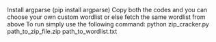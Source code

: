 Install argparse (pip install argparse)
Copy both the codes and you can choose your own custom wordlist or else fetch the same wordlist from above
To run simply use the following command: python zip_cracker.py path_to_zip_file.zip path_to_wordlist.txt
